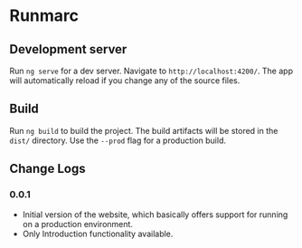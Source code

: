 # Runmarc

## Development server

Run `ng serve` for a dev server. Navigate to `http://localhost:4200/`. The app will automatically reload if you change any of the source files.

## Build

Run `ng build` to build the project. The build artifacts will be stored in the `dist/` directory. Use the `--prod` flag for a production build.

## Change Logs

### 0.0.1

- Initial version of the website, which basically offers support for running on a production environment.
- Only Introduction functionality available.
